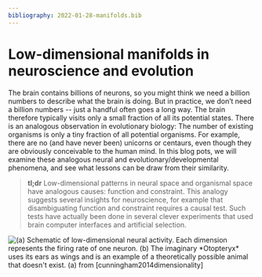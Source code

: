 ```yaml
---
bibliography: 2022-01-28-manifolds.bib
---
```


# Low-dimensional manifolds in neuroscience and evolution

The brain contains billions of neurons, so you might think we need a billion numbers to describe what the brain is doing. But in practice, we don’t need a billion numbers -- just a handful often goes a long way. The brain therefore
typically visits only a small fraction of all its potential states. There is an analogous observation in evolutionary biology: The number of existing organisms is only a tiny fraction of all potential organisms. For example, there are no (and have never been) unicorns or centaurs, even though they are obviously conceivable to the human mind. In this blog pots, we will examine these analogous neural and evolutionary/developmental phenomena, and see what lessons can be draw from their
similarity. 

> **tl;dr** Low-dimensional patterns in neural space and organismal space have analogous causes: function and constraint. This analogy suggests several insights for neuroscience, for example that disambiguating function and constraint requires a causal test. Such tests have actually been done in several clever experiments that used brain computer interfaces and artificial selection. 

![](/images/2022-01-28-manifolds/analogy.jpg "(a) Schematic of low-dimensional neural activity. Each dimension represents the firing rate of one neuron.
(b) The imaginary *Otopteryx* uses its ears as wings and is an example of a theoretically possible animal that doesn't exist. (a) from [cunningham2014dimensionality]")
